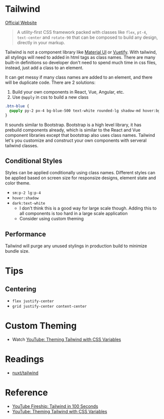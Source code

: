 # Tailwind

[Official Website](https://tailwindcss.com/)

> A utility-first CSS framework packed with classes like `flex`, `pt-4`, `text-center` and `rotate-90` that can be composed to build any design, directly in your markup.

Tailwind is not a component library like [Material UI](https://mui.com/) or [Vuetify](https://vuetifyjs.com/en/). With tailwind, all stylings will need to added in html tags as class names. There are many built-in definitions so developer don't need to spend much time in css files, instead, just add a class to an element.

It can get messy if many class names are added to an element, and there will be duplicate code. There are 2 solutions:

1. Build your own components in React, Vue, Angular, etc.
2. Use `@apply` in css to build a new class

```css
.btn-blue {
  @apply py-2 px-4 bg-blue-500 text-white rounded-lg shadow-md hover:bg-blue-700;
}
```

It sounds similar to Bootstrap. Bootstrap is a high level library, it has prebuild components already, which is similar to the React and Vue component libraries except that bootstrap also uses class names. Tailwind let's you customize and construct your own components with serveral tailwind classes.

## Conditional Styles

Styles can be applied conditionally using class names.
Different styles can be applied based on screen size for responsize designs, element state and color theme.

- `sm:p-2 lg:p-4`
- `hover:shadow`
- `dark:text-white`
  - I don't think this is a good way for large scale though. Adding this to all components is too hard in a large scale application
  - Consider using custom theming

## Performance

Tailwind will purge any unused stylings in production build to minimize bundle size.

# Tips

## Centering

- `flex justify-center`
- `grid justify-center content-center`

# Custom Theming

- Watch [YouTube: Theming Tailwind with CSS Variables](https://youtu.be/MAtaT8BZEAo)

# Readings

- [nuxt/tailwind](https://tailwindcss.nuxtjs.org/)

# Reference

- [YouTube Fireship: Tailwind in 100 Seconds](https://youtu.be/mr15Xzb1Ook?list=TLPQMjkwMzIwMjJ6Tp7Oh4AScg)
- [YouTube: Theming Tailwind with CSS Variables](https://youtu.be/MAtaT8BZEAo)
